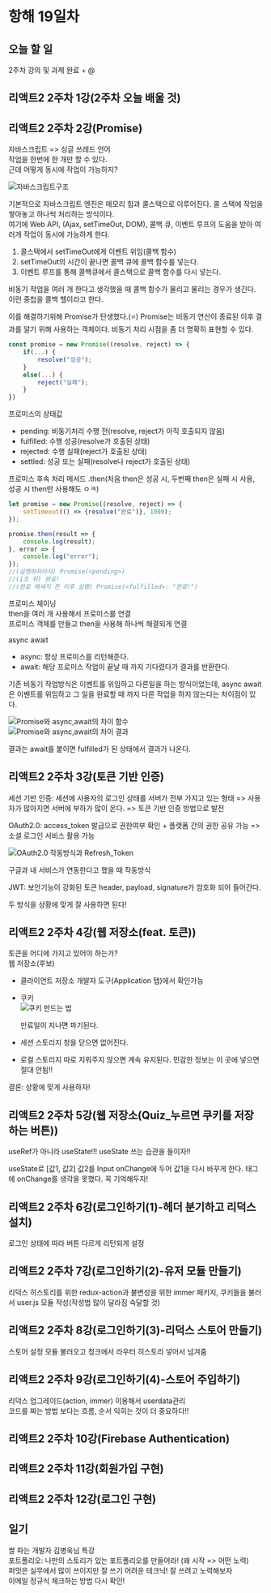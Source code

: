 # 항해 19일차

## 오늘 할 일  
2주차 강의 및 과제 완료 + @

## 리액트2 2주차 1강(2주차 오늘 배울 것)  

## 리액트2 2주차 2강(Promise)  
자바스크립트 => 싱글 쓰레드 언어  
작업을 한번에 한 개만 할 수 있다.  
근데 어떻게 동시에 작업이 가능하지?  

![자바스크립트구조](/images/react2_week2/1.PNG)  

기본적으로 자바스크립트 엔진은 메모리 힙과 콜스택으로 이루어진다. 콜 스택에 작업을 쌓아놓고 하나씩 처리하는 방식이다.  
여기에 Web API, (Ajax, setTimeOut, DOM), 콜백 큐, 이벤트 루프의 도움을 받아 여러개 작업이 동시에 가능하게 한다.  
1. 콜스택에서 setTimeOut에게 이벤트 위임(콜백 함수) 
2. setTimeOut의 시간이 끝나면 콜백 큐에 콜백 함수를 넣는다.
3. 이벤트 루프를 통해 콜백큐에서 콜스택으로 콜백 함수를 다시 넣는다.  

비동기 작업을 여러 개 한다고 생각했을 때 콜백 함수가 물리고 물리는 경우가 생긴다. 이런 중첩을 콜백 헬이라고 한다.  

이를 해결하기위해 Promise가 탄생했다.(⭐) Promise는 비동기 연산이 종료된 이후 결과를 알기 위해 사용하는 객체이다. 비동기 처리 시점을 좀 더 명확히 표현할 수 있다.  

```javascript
const promise = new Promise((resolve, reject) => {
    if(...) {
        resolve("성공");
    }
    else(...) {
        reject("실패");
    }
})
```

프로미스의 상태값
* pending: 비동기처리 수행 전(resolve, reject가 아직 호출되지 않음)
* fulfilled: 수행 성공(resolve가 호출된 상태)
* rejected: 수행 실패(reject가 호출된 상태)
* settled: 성공 또는 실패(resolve나 reject가 호출된 상태)  

프로미스 후속 처리 메서드
.then(처음 then은 성공 시, 두번째 then은 실패 시 사용, 성공 시 then만 사용해도 ㅇㅋ)
```javascript
let promise = new Promise((resolve, reject) => {
    setTimeout(() => {resolve("완료")}, 1000);
});

promise.then(result => {
    console.log(result);
}, error => {
    console.log("error");
});
//(실행하자마자) Promise(<pending>)
//(1초 뒤) 완료!
//(완료 메세지 뜬 이후 실행) Promise(<fulfilled>: "완료!")
```

프로미스 체이닝  
then을 여러 개 사용해서 프로미스를 연결  
프로미스 객체를 만들고 then을 사용해 하나씩 해결되게 연결  

async await  
* async: 항상 프로미스를 리턴해준다.
* await: 해당 프로미스 작업이 끝날 때 까지 기다렸다가 결과를 반환한다.  

기존 비동기 작업방식은 이벤트를 위임하고 다른일을 하는 방식이었는데, async await은 이벤트를 위임하고 그 일을 완료할 때 까지 다른 작업을 하지 않는다는 차이점이 있다.  

![Promise와 async,await의 차이 함수](/images/react2_week2/2.PNG)  
![Promise와 async,await의 차이 결과](/images/react2_week2/3.PNG)  

결과는 await를 붙이면 fulfilled가 된 상태에서 결과가 나온다.  

## 리액트2 2주차 3강(토큰 기반 인증)  
세션 기반 인증: 세션에 사용자의 로그인 상태를 서버가 전부 가지고 있는 형태 => 사용자가 많아지면 서버에 부하가 많이 온다. => 토큰 기반 인증 방법으로 발전  

OAuth2.0: access_token 발급으로 권한여부 확인 + 플랫폼 간의 권한 공유 가능 => 소셜 로그인 서비스 활용 가능  

![OAuth2.0 작동방식과 Refresh_Token](/images/react2_week2/4.PNG)  

구글과 내 서비스가 연동한다고 했을 때 작동방식  

JWT: 보안기능이 강화된 토큰 header, payload, signature가 암호화 되어 들어간다.  

두 방식을 상황에 맞게 잘 사용하면 된다!

## 리액트2 2주차 4강(웹 저장소(feat. 토큰))  
토큰을 어디에 가지고 있어야 하는가?  
웹 저장소(후보)
* 클라이언트 저장소
    개발자 도구(Application 탭)에서 확인가능

* 쿠키  
![쿠키 만드는 법](/images/react2_week2/5.PNG)  

    만료일이 지나면 파기된다.

* 세션 스토리지
    창을 닫으면 없어진다.

* 로컬 스토리지
    따로 지워주지 않으면 계속 유지된다.
    민감한 정보는 이 곳에 넣으면 절대 안됨!!  

결론: 상황에 맞게 사용하자!

## 리액트2 2주차 5강(웹 저장소(Quiz_누르면 쿠키를 저장하는 버튼))  

useRef가 아니라 useState!!! useState 쓰는 습관을 들이자!!  

useState로 [값1, 값2] 값2를 Input onChange에 두어 값1을 다시 바꾸게 한다. 태그에 onChange를 생각을 못했다. 꼭 기억해두자!  

## 리액트2 2주차 6강(로그인하기(1)-헤더 분기하고 리덕스 설치)
로그인 상태에 따라 버튼 다르게 리턴되게 설정

## 리액트2 2주차 7강(로그인하기(2)-유저 모듈 만들기)
리덕스 히스토리를 위한 redux-action과 불변성을 위한 immer 패키지, 쿠키들을 불러서 user.js 모듈 작성(작성법 많이 달라짐 숙달할 것)

## 리액트2 2주차 8강(로그인하기(3)-리덕스 스토어 만들기)
스토어 설정 모듈 불러오고 청크에서 라우터 히스토리 넣어서 넘겨줌

## 리액트2 2주차 9강(로그인하기(4)-스토어 주입하기)  
리덕스 업그레이드(action, immer) 이용해서 userdata관리  
코드를 짜는 방법 보다는 흐름, 순서 익히는 것이 더 중요하다!!

## 리액트2 2주차 10강(Firebase Authentication)  

## 리액트2 2주차 11강(회원가입 구현)  

## 리액트2 2주차 12강(로그인 구현)  

## 일기  
쌀 파는 개발자 김병욱님 특강  
포트폴리오: 나만의 스토리가 있는 포트폴리오를 만들어라! (왜 시작 => 어떤 노력)  
퍼밋은 실무에서 많이 쓰이지만 잘 쓰기 어려운 테크닉! 잘 쓰려고 노력해보자  
이메일 정규식 체크하는 방법 다시 확인!
